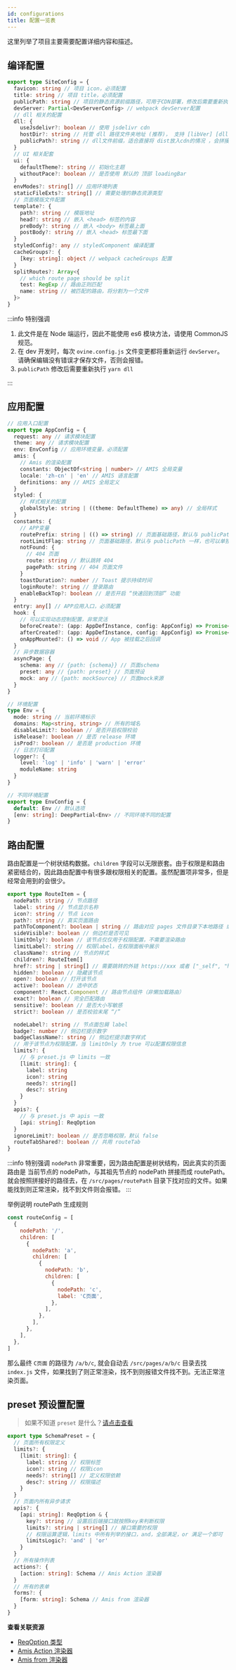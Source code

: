 ```yaml
---
id: configurations
title: 配置一览表
---
```


这里列举了项目主要需要配置详细内容和描述。

## 编译配置

```ts title="/ovine.config.js Ovine编译配置"
export type SiteConfig = {
  favicon: string // 项目 icon，必须配置
  title: string // 项目 title，必须配置
  publicPath: string // 项目的静态资源前缀路径，可用于CDN部署，修改后需要重新执行 `yarn dll`
  devServer: Partial<DevServerConfig> // webpack devServer配置
  // dll 相关的配置
  dll: {
    useJsdelivr?: boolean // 使用 jsdelivr cdn
    hostDir?: string // 托管 dll 路径文件夹地址 (推荐)， 支持 [libVer] [dllVer] 的模版变量替换
    publicPath?: string // dll文件前缀，适合直接将 dist放入cdn的情况 ，会拼接 publicPath + 'static/ovine/dll/'
  }
  // UI 相关配套
  ui: {
    defaultTheme?: string // 初始化主题
    withoutPace?: boolean // 是否使用 默认的 顶部 loadingBar
  }
  envModes?: string[] // 应用环境列表
  staticFileExts?: string[] // 需要处理的静态资源类型
  // 页面模版文件配置
  template?: {
    path?: string // 模版地址
    head?: string // 嵌入 <head> 标签的内容
    preBody?: string // 嵌入 <body> 标签最上面
    postBody?: string // 嵌入 <head> 标签最下面
  }
  styledConfig?: any // styledComponent 编译配置
  cacheGroups?: {
    [key: string]: object // webpack cacheGroups 配置
  }
  splitRoutes?: Array<{
    // which route page should be split
    test: RegExp // 路由正则匹配
    name: string // 被匹配的路由，将分割为一个文件
  }>
}
```

:::info 特别强调

1. 此文件是在 Node 端运行，因此不能使用 es6 模块方法，请使用 CommonJS 规范。
2. 在 dev 开发时，每次 `ovine.config.js` 文件变更都将重新运行 `devServer`。请确保编辑没有错误才保存文件，否则会报错。
3. `publicPath` 修改后需要重新执行 `yarn dll`

:::

## 应用配置

```ts title="/src/app.auto.js Ovine应用配置"
// 应用入口配置
export type AppConfig = {
  request: any // 请求模块配置
  theme: any // 请求模块配置
  env: EnvConfig // 应用环境变量，必须配置
  amis: {
    // Amis 的渲染配置
    constants: ObjectOf<string | number> // AMIS 全局变量
    locale: 'zh-cn' | 'en' // AMIS 语言配置
    definitions: any // AMIS 全局定义
  }
  styled: {
    // 样式相关的配置
    globalStyle: string | ((theme: DefaultTheme) => any) // 全局样式
  }
  constants: {
    // APP变量
    routePrefix: string | (() => string) // 页面基础路径，默认与 publicPath 一样，也可以单独设置
    rootLimitFlag: string // 页面基础路径，默认与 publicPath 一样，也可以单独设置
    notFound: {
      // 404 页面
      route: string // 默认跳转 404
      pagePath: string // 404 页面文件
    }
    toastDuration?: number // Toast 提示持续时间
    loginRoute?: string // 登录路由
    enableBackTop?: boolean // 是否开启 “快速回到顶部” 功能
  }
  entry: any[] // APP应用入口，必须配置
  hook: {
    // 可以实现动态控制配置，非常灵活
    beforeCreate?: (app: AppDefInstance, config: AppConfig) => Promise<void> // 创建 App 之前的回调
    afterCreated?: (app: AppDefInstance, config: AppConfig) => Promise<void> // 创建 App 之后的 回调
    onAppMounted?: () => void // App 被挂载之后回调
  }
  // 异步数据容器
  asyncPage: {
    schema: any // {path: {schema}} // 页面schema
    preset: any // {path: preset} // 页面预设
    mock: any // {path: mockSource} // 页面mock来源
  }
}

// 环境配置
type Env = {
  mode: string // 当前环境标示
  domains: Map<string, string> // 所有的域名
  disableLimit?: boolean // 是否开启权限校验
  isRelease?: boolean // 是否 release 环境
  isProd?: boolean // 是否是 production 环境
  // 日志打印配置
  logger?: {
    level: 'log' | 'info' | 'warn' | 'error'
    moduleName: string
  }
}

// 不同环境配置
export type EnvConfig = {
  default: Env // 默认选项
  [env: string]: DeepPartial<Env> // 不同环境不同的配置
}
```

## 路由配置

路由配置是一个树状结构数据。`children` 字段可以无限嵌套。由于权限是和路由紧密结合的，因此路由配置中有很多跟权限相关的配置。虽然配置项非常多，但是经常会用到的会很少。

```ts
export type RouteItem = {
  nodePath: string // 节点路径
  label: string // 节点显示名称
  icon?: string // 节点 icon
  path?: string // 真实页面路由
  pathToComponent?: boolean | string // 路由对应 pages 文件目录下本地路径 或者 远程页面。比如 https://xxx, http://xxx, root://xxx
  sideVisible?: boolean // 侧边栏是否可见
  limitOnly?: boolean // 该节点仅仅用于权限配置，不需要渲染路由
  limitLabel?: string // 权限label，在权限面板中展示
  className?: string // 节点的样式
  children?: RouteItem[]
  href?: string | string[] // 需要跳转的外链 https://xxx 或者 ["_self", "https://xxx"] 数组第一个参数确定 target
  hidden?: boolean // 隐藏该节点
  open?: boolean // 打开该节点
  active?: boolean // 选中状态
  component?: React.Component // 路由节点组件（非懒加载路由）
  exact?: boolean // 完全匹配路由
  sensitive?: boolean // 是否大小写敏感
  strict?: boolean // 是否校验末尾 “/”

  nodeLabel?: string // 节点面包屑 label
  badge?: number // 侧边栏提示数字
  badgeClassName?: string // 侧边栏提示数字样式
  // 用于该节点为权限配置，当 limitOnly 为 true 可以配置权限信息
  limits?: {
    // 与 preset.js 中 limits 一致
    [limit: string]: {
      label: string
      icon?: string
      needs?: string[]
      desc?: string
    }
  }
  apis?: {
    // 与 preset.js 中 apis 一致
    [api: string]: ReqOption
  }
  ignoreLimit?: boolean // 是否忽略权限，默认 false
  routeTabShared?: boolean // 共用 routeTab
}
```

:::info 特别强调
`nodePath` 非常重要，因为路由配置是树状结构，因此真实的页面路由是 当前节点的 nodePath，与其祖先节点的 nodePath 拼接而成 routePath。就会按照拼接好的路径去，在 `/src/pages/routePath` 目录下找对应的文件。如果能找到则正常渲染，找不到文件则会报错。
:::

举例说明 routePath 生成规则

```js
const routeConfig = [
  {
    nodePath: '/',
    children: [
      {
        nodePath: 'a',
        children: [
          {
            nodePath: 'b',
            children: [
              {
                nodePath: 'c',
                label: 'C页面',
              },
            ],
          },
        ],
      },
    ],
  },
]
```

那么最终 `C页面` 的路径为 `/a/b/c`, 就会自动去 `/src/pages/a/b/c` 目录去找 `index.js` 文件，如果找到了则正常渲染，找不到则报错文件找不到。无法正常渲染页面。

## preset 预设置配置

> 如果不知道 `preset` 是什么？[请点击查看](/org/docs/guides/concepts#presetjs-%E9%A2%84%E8%AE%BE%E6%96%87%E4%BB%B6)

```ts
export type SchemaPreset = {
  // 页面所有权限定义
  limits?: {
    [limit: string]: {
      label: string // 权限标签
      icon?: string // 权限icon
      needs?: string[] // 定义权限依赖
      desc?: string // 权限描述
    }
  }
  // 页面内所有异步请求
  apis?: {
    [api: string]: ReqOption & {
      key?: string // 设置后后端接口就按照key来判断权限
      limits?: string | string[] // 接口需要的权限
      // 权限运算逻辑，limits 中所有列举的接口，and，全部满足，or 满足一个即可
      limitsLogic?: 'and' | 'or'
    }
  }
  // 所有操作列表
  actions?: {
    [action: string]: Schema // Amis Action 渲染器
  }
  // 所有的表单
  forms?: {
    [form: string]: Schema // Amis from 渲染器
  }
}
```

**查看关联资源**

- [ReqOption 类型](/org/docs/modules/request#reqoption-%E9%80%89%E9%A1%B9)
- [Amis Action 渲染器](https://baidu.github.io/amis/docs/components/action)
- [Amis from 渲染器](https://baidu.github.io/amis/docs/components/form/index)
